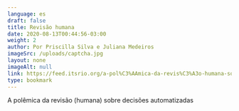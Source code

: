 ```yaml
---
language: es
draft: false
title: Revisão humana
date: 2020-08-13T00:44:56-03:00
weight: 2
author: Por Priscilla Silva e Juliana Medeiros
imageSrc: /uploads/captcha.jpg
layout: none
imageAlt: null
link: https://feed.itsrio.org/a-pol%C3%AAmica-da-revis%C3%A3o-humana-sobre-decis%C3%B5es-automatizadas-a81592886345
type: bookmark
---
```

A polêmica da revisão (humana) sobre decisões automatizadas